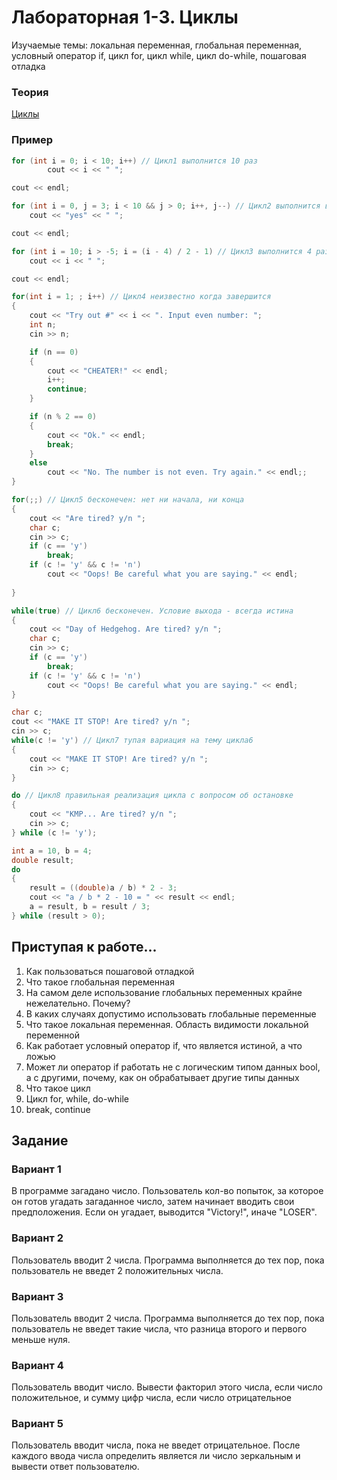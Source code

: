# Лабораторная 1-3. Циклы
Изучаемые темы: локальная переменная, глобальная переменная, условный оператор if, цикл for, цикл while, цикл do-while, пошаговая отладка

### Теория
[Циклы](https://github.com/StriderAJR/StudentCpp/wiki/Циклы)
### Пример
```c++
for (int i = 0; i < 10; i++) // Цикл1 выполнится 10 раз
        cout << i << " ";

cout << endl;

for (int i = 0, j = 3; i < 10 && j > 0; i++, j--) // Цикл2 выполнится всего 3 раза
    cout << "yes" << " ";

cout << endl;

for (int i = 10; i > -5; i = (i - 4) / 2 - 1) // Цикл3 выполнится 4 раза
    cout << i << " ";

cout << endl;

for(int i = 1; ; i++) // Цикл4 неизвестно когда завершится
{
    cout << "Try out #" << i << ". Input even number: ";
    int n;
    cin >> n;

    if (n == 0)
    {
        cout << "CHEATER!" << endl;
        i++;
        continue;
    }

    if (n % 2 == 0)
    {
        cout << "Ok." << endl;
        break;
    }
    else
        cout << "No. The number is not even. Try again." << endl;;
}

for(;;) // Цикл5 бесконечен: нет ни начала, ни конца
{
    cout << "Are tired? y/n ";
    char c;
    cin >> c;
    if (c == 'y')
        break;
    if (c != 'y' && c != 'n')
        cout << "Oops! Be careful what you are saying." << endl;
    
}

while(true) // Цикл6 бесконечен. Условие выхода - всегда истина
{
    cout << "Day of Hedgehog. Are tired? y/n ";
    char c;
    cin >> c;
    if (c == 'y')
        break;
    if (c != 'y' && c != 'n')
        cout << "Oops! Be careful what you are saying." << endl;
}

char c;
cout << "MAKE IT STOP! Are tired? y/n ";
cin >> c;
while(c != 'y') // Цикл7 тупая вариация на тему цикла6
{
    cout << "MAKE IT STOP! Are tired? y/n ";
    cin >> c;
}

do // Цикл8 правильная реализация цикла с вопросом об остановке
{
    cout << "KMP... Are tired? y/n ";
    cin >> c;
} while (c != 'y');

int a = 10, b = 4;
double result;
do
{
    result = ((double)a / b) * 2 - 3;
    cout << "a / b * 2 - 10 = " << result << endl;
    a = result, b = result / 3;
} while (result > 0);
```

## Приступая к работе...
1. Как пользоваться пошаговой отладкой
1. Что такое глобальная переменная
1. На самом деле использование глобальных переменных крайне нежелательно. Почему?
1. В каких случаях допустимо использовать глобальные переменные
1. Что такое локальная переменная. Область видимости локальной переменной
1. Как работает условный оператор if, что является истиной, а что ложью
1. Может ли оператор if работать не с логическим типом данных bool, а с другими, почему, как он обрабатывает другие типы данных
1. Что такое цикл
1. Цикл for, while, do-while
1. break, continue

## Задание
### Вариант 1
В программе загадано число. Пользователь кол-во попыток, за которое он готов угадать загаданное число, затем начинает вводить свои предположения. Если он угадает, выводится "Victory!", иначе "LOSER".

### Вариант 2
Пользователь вводит 2 числа. Программа выполняется до тех пор, пока пользователь не введет 2 положительных числа.

### Вариант 3
Пользователь вводит 2 числа. Программа выполняется до тех пор, пока пользователь не введет такие числа, что разница второго и первого меньше нуля.

### Вариант 4
Пользователь вводит число. Вывести факторил этого числа, если число положительное, и сумму цифр числа, если число отрицательное

### Вариант 5
Пользователь вводит числа, пока не введет отрицательное. После каждого ввода числа определить является ли число зеркальным и вывести ответ пользователю.
